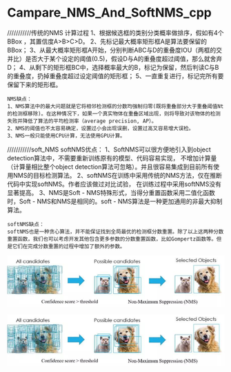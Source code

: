 # Campare_NMS_And_SoftNMS_cpp

///////////传统的NMS
	计算过程
	1、根据候选框的类别分类概率做排序，假如有4个 BBox ，其置信度A>B>C>D。
	2、先标记最大概率矩形框A是算法要保留的BBox；
	3、从最大概率矩形框A开始，分别判断ABC与D的重叠度IOU（两框的交并比）是否大于某个设定的阈值(0.5)，假设D与A的重叠度超过阈值，那么就舍弃D；
	4、从剩下的矩形框BC中，选择概率最大的B，标记为保留，然后判读C与B的重叠度，扔掉重叠度超过设定阈值的矩形框；
	5、一直重复进行，标记完所有要保留下来的矩形框。

	NMS缺点：
	1、NMS算法中的最大问题就是它将相邻检测框的分数均强制归零(既将重叠部分大于重叠阈值Nt的检测框移除)。在这种情况下，如果一个真实物体在重叠区域出现，则将导致对该物体的检测失败并降低了算法的平均检测率（average precision, AP）。
	2、NMS的阈值也不太容易确定，设置过小会出现误删，设置过高又容易增大误检。
	3、NMS一般只能使用CPU计算，无法使用GPU计算。
  
  ///////////soft_NMS
	softNMS优点：
	1、SoftNMS可以很方便地引入到object detection算法中，不需要重新训练原有的模型、代码容易实现，
	不增加计算量（计算量相比整个object detection算法可忽略）。并且很容易集成到目前所有使用NMS的目标检测算法。
        2、softNMS在训练中采用传统的NMS方法，仅在推断代码中实现softNMS。作者应该做过对比试验，
         在训练过程中采用softNMS没有显著提高。
	3、NMS是Soft - NMS特殊形式，当得分重置函数采用二值化函数时，Soft - NMS和NMS是相同的。soft - NMS算法是一种更加通用的非最大抑制算法。

	softNMS缺点：
	softNMS也是一种贪心算法，并不能保证找到全局最优的检测框分数重置。除了以上这两种分数重置函数，我们也可以考虑开发其他包含更多参数的分数重置函数，比如Gompertz函数等。但是它们在完成分数重置的过程中增加了额外的参数。

 ![tu1](https://github.com/XuHao9166/Campare_NMS_And_SoftNMS_cpp/blob/master/1.jpg)


![tu2](https://github.com/XuHao9166/Campare_NMS_And_SoftNMS_cpp/blob/master/1.jpg)
